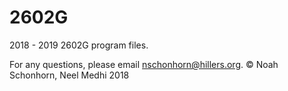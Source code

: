 # 2602G
2018 - 2019 2602G program files.

For any questions, please email nschonhorn@hillers.org.
© Noah Schonhorn, Neel Medhi 2018
